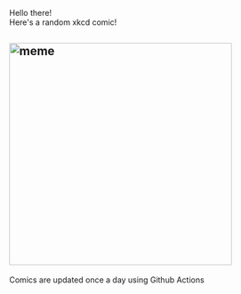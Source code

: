 Hello there! <br>Here's a random xkcd comic!<br>
## <img src="https://imgs.xkcd.com/comics/networking_problems.png" alt="meme" width="400"/><br>
Comics are updated once a day using Github Actions